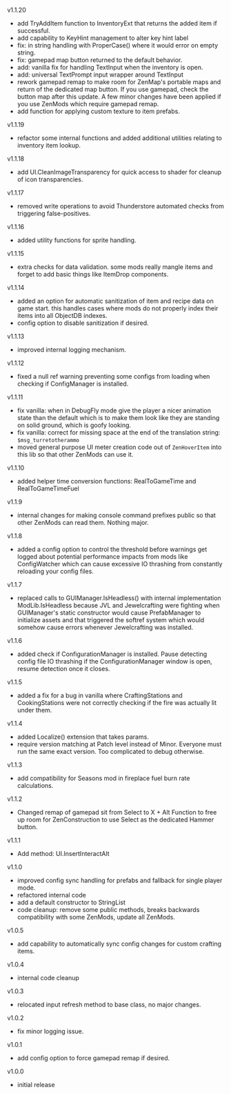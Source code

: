 v1.1.20
- add TryAddItem function to InventoryExt that returns the added item if successful.
- add capability to KeyHint management to alter key hint label
- fix: in string handling with ProperCase() where it would error on empty string.
- fix: gamepad map button returned to the default behavior.
- add: vanilla fix for handling TextInput when the inventory is open.
- add: universal TextPrompt input wrapper around TextInput
- rework gamepad remap to make room for ZenMap's portable maps and return of the dedicated map button.  If you use gamepad, check the button map after this update.  A few minor changes have been applied if you use ZenMods which require gamepad remap.
- add function for applying custom texture to item prefabs.

v1.1.19
- refactor some internal functions and added additional utilities relating to inventory item lookup.

v1.1.18
- add UI.CleanImageTransparency for quick access to shader for cleanup of icon transparencies.

v1.1.17
- removed write operations to avoid Thunderstore automated checks from triggering false-positives.

v1.1.16
- added utility functions for sprite handling.

v1.1.15
- extra checks for data validation. some mods really mangle items and forget to add basic things like ItemDrop components.

v1.1.14
- added an option for automatic sanitization of item and recipe data on game start. this handles cases where mods do not properly index their items into all ObjectDB indexes.
- config option to disable sanitization if desired.

v1.1.13
- improved internal logging mechanism.

v1.1.12
- fixed a null ref warning preventing some configs from loading when checking if ConfigManager is installed.

v1.1.11
- fix vanilla: when in DebugFly mode give the player a nicer animation state than the default which is to make them look like they are standing on solid ground, which is goofy looking.
- fix vanilla: correct for missing space at the end of the translation string: `$msg_turretotherammo`
- moved general purpose UI meter creation code out of `ZenHoverItem` into this lib so that other ZenMods can use it.

v1.1.10
- added helper time conversion functions: RealToGameTime and RealToGameTimeFuel

v1.1.9
- internal changes for making console command prefixes public so that other ZenMods can read them.  Nothing major.

v1.1.8
- added a config option to control the threshold before warnings get logged about potential performance impacts from mods like ConfigWatcher which can cause excessive IO thrashing from constantly reloading your config files.

v1.1.7
- replaced calls to GUIManager.IsHeadless() with internal implementation ModLib.IsHeadless because JVL and Jewelcrafting were fighting when GUIManager's static constructor would cause PrefabManager to initialize assets and that triggered the softref system which would somehow cause errors whenever Jewelcrafting was installed.

v1.1.6
- added check if ConfigurationManager is installed. Pause detecting config file IO thrashing if the ConfigurationManager window is open, resume detection once it closes.

v1.1.5
- added a fix for a bug in vanilla where CraftingStations and CookingStations were not correctly checking if the fire was actually lit under them.

v1.1.4
- added Localize() extension that takes params.
- require version matching at Patch level instead of Minor.  Everyone must run the same exact version. Too complicated to debug otherwise.

v1.1.3
- add compatibility for Seasons mod in fireplace fuel burn rate calculations.

v1.1.2
- Changed remap of gamepad sit from Select to X + Alt Function to free up room for ZenConstruction to use Select as the dedicated Hammer button.

v1.1.1
- Add method: UI.InsertInteractAlt

v1.1.0
- improved config sync handling for prefabs and fallback for single player mode.
- refactored internal code
- add a default constructor to StringList
- code cleanup: remove some public methods, breaks backwards compatibility with some ZenMods, update all ZenMods.

v1.0.5
- add capability to automatically sync config changes for custom crafting items.

v1.0.4
- internal code cleanup

v1.0.3
- relocated input refresh method to base class, no major changes.

v1.0.2
- fix minor logging issue.

v1.0.1
- add config option to force gamepad remap if desired.

v1.0.0
- initial release